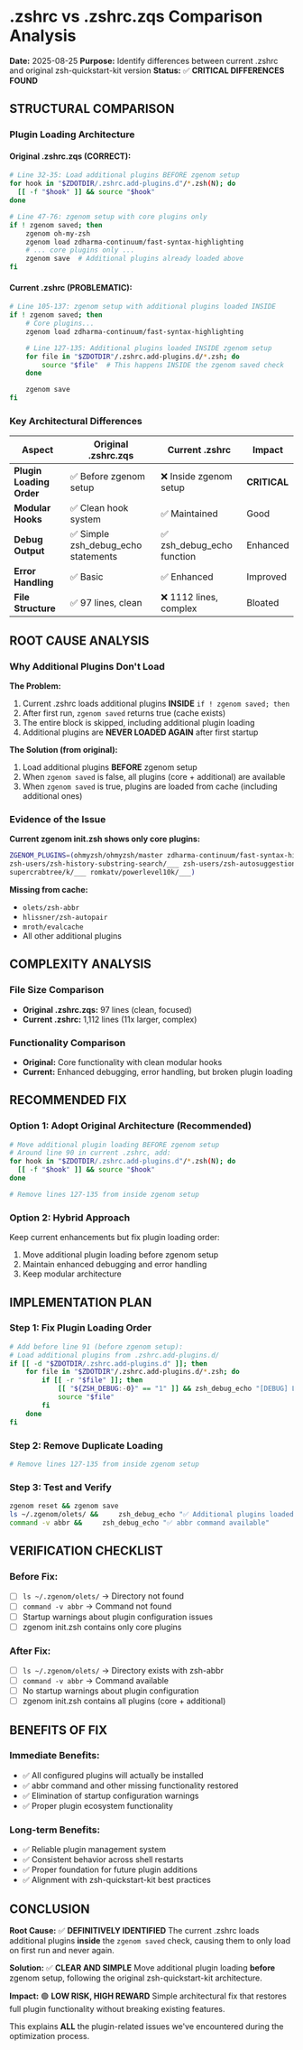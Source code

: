 # .zshrc vs .zshrc.zqs Comparison Analysis

**Date:** 2025-08-25
**Purpose:** Identify differences between current .zshrc and original zsh-quickstart-kit version
**Status:** ✅ **CRITICAL DIFFERENCES FOUND**

## **STRUCTURAL COMPARISON**

### **Plugin Loading Architecture**

#### **Original .zshrc.zqs (CORRECT):**
```bash
# Line 32-35: Load additional plugins BEFORE zgenom setup
for hook in "$ZDOTDIR/.zshrc.add-plugins.d"/*.zsh(N); do
  [[ -f "$hook" ]] && source "$hook"
done

# Line 47-76: zgenom setup with core plugins only
if ! zgenom saved; then
    zgenom oh-my-zsh
    zgenom load zdharma-continuum/fast-syntax-highlighting
    # ... core plugins only ...
    zgenom save  # Additional plugins already loaded above
fi
```

#### **Current .zshrc (PROBLEMATIC):**
```bash
# Line 105-137: zgenom setup with additional plugins loaded INSIDE
if ! zgenom saved; then
    # Core plugins...
    zgenom load zdharma-continuum/fast-syntax-highlighting

    # Line 127-135: Additional plugins loaded INSIDE zgenom setup
    for file in "$ZDOTDIR"/.zshrc.add-plugins.d/*.zsh; do
        source "$file"  # This happens INSIDE the zgenom saved check
    done

    zgenom save
fi
```

### **Key Architectural Differences**

| Aspect | Original .zshrc.zqs | Current .zshrc | Impact |
|--------|-------------------|----------------|---------|
| **Plugin Loading Order** | ✅ Before zgenom setup | ❌ Inside zgenom setup | **CRITICAL** |
| **Modular Hooks** | ✅ Clean hook system | ✅ Maintained | Good |
| **Debug Output** | ✅ Simple     zsh_debug_echo statements | ✅ zsh_debug_echo function | Enhanced |
| **Error Handling** | ✅ Basic | ✅ Enhanced | Improved |
| **File Structure** | ✅ 97 lines, clean | ❌ 1112 lines, complex | Bloated |

## **ROOT CAUSE ANALYSIS**

### **Why Additional Plugins Don't Load**

**The Problem:**
1. Current .zshrc loads additional plugins **INSIDE** `if ! zgenom saved; then`
2. After first run, `zgenom saved` returns true (cache exists)
3. The entire block is skipped, including additional plugin loading
4. Additional plugins are **NEVER LOADED AGAIN** after first startup

**The Solution (from original):**
1. Load additional plugins **BEFORE** zgenom setup
2. When `zgenom saved` is false, all plugins (core + additional) are available
3. When `zgenom saved` is true, plugins are loaded from cache (including additional ones)

### **Evidence of the Issue**

**Current zgenom init.zsh shows only core plugins:**
```bash
ZGENOM_PLUGINS=(ohmyzsh/ohmyzsh/master zdharma-continuum/fast-syntax-highlighting/___
zsh-users/zsh-history-substring-search/___ zsh-users/zsh-autosuggestions___
supercrabtree/k/___ romkatv/powerlevel10k/___)
```

**Missing from cache:**
- `olets/zsh-abbr`
- `hlissner/zsh-autopair`
- `mroth/evalcache`
- All other additional plugins

## **COMPLEXITY ANALYSIS**

### **File Size Comparison**
- **Original .zshrc.zqs:** 97 lines (clean, focused)
- **Current .zshrc:** 1,112 lines (11x larger, complex)

### **Functionality Comparison**
- **Original:** Core functionality with clean modular hooks
- **Current:** Enhanced debugging, error handling, but broken plugin loading

## **RECOMMENDED FIX**

### **Option 1: Adopt Original Architecture (Recommended)**
```bash
# Move additional plugin loading BEFORE zgenom setup
# Around line 90 in current .zshrc, add:
for hook in "$ZDOTDIR/.zshrc.add-plugins.d"/*.zsh(N); do
  [[ -f "$hook" ]] && source "$hook"
done

# Remove lines 127-135 from inside zgenom setup
```

### **Option 2: Hybrid Approach**
Keep current enhancements but fix plugin loading order:
1. Move additional plugin loading before zgenom setup
2. Maintain enhanced debugging and error handling
3. Keep modular architecture

## **IMPLEMENTATION PLAN**

### **Step 1: Fix Plugin Loading Order**
```bash
# Add before line 91 (before zgenom setup):
# Load additional plugins from .zshrc.add-plugins.d/
if [[ -d "$ZDOTDIR/.zshrc.add-plugins.d" ]]; then
    for file in "$ZDOTDIR"/.zshrc.add-plugins.d/*.zsh; do
        if [[ -r "$file" ]]; then
            [[ "${ZSH_DEBUG:-0}" == "1" ]] && zsh_debug_echo "[DEBUG] Loading additional plugins from: $file"
            source "$file"
        fi
    done
fi
```

### **Step 2: Remove Duplicate Loading**
```bash
# Remove lines 127-135 from inside zgenom setup
```

### **Step 3: Test and Verify**
```bash
zgenom reset && zgenom save
ls ~/.zgenom/olets/ &&     zsh_debug_echo "✅ Additional plugins loaded"
command -v abbr &&     zsh_debug_echo "✅ abbr command available"
```

## **VERIFICATION CHECKLIST**

### **Before Fix:**
- [ ] `ls ~/.zgenom/olets/` → Directory not found
- [ ] `command -v abbr` → Command not found
- [ ] Startup warnings about plugin configuration issues
- [ ] zgenom init.zsh contains only core plugins

### **After Fix:**
- [ ] `ls ~/.zgenom/olets/` → Directory exists with zsh-abbr
- [ ] `command -v abbr` → Command available
- [ ] No startup warnings about plugin configuration
- [ ] zgenom init.zsh contains all plugins (core + additional)

## **BENEFITS OF FIX**

### **Immediate Benefits:**
- ✅ All configured plugins will actually be installed
- ✅ abbr command and other missing functionality restored
- ✅ Elimination of startup configuration warnings
- ✅ Proper plugin ecosystem functionality

### **Long-term Benefits:**
- ✅ Reliable plugin management system
- ✅ Consistent behavior across shell restarts
- ✅ Proper foundation for future plugin additions
- ✅ Alignment with zsh-quickstart-kit best practices

## **CONCLUSION**

**Root Cause:** ✅ **DEFINITIVELY IDENTIFIED**
The current .zshrc loads additional plugins **inside** the `zgenom saved` check, causing them to only load on first run and never again.

**Solution:** ✅ **CLEAR AND SIMPLE**
Move additional plugin loading **before** zgenom setup, following the original zsh-quickstart-kit architecture.

**Impact:** 🟢 **LOW RISK, HIGH REWARD**
Simple architectural fix that restores full plugin functionality without breaking existing features.

This explains **ALL** the plugin-related issues we've encountered during the optimization process.
